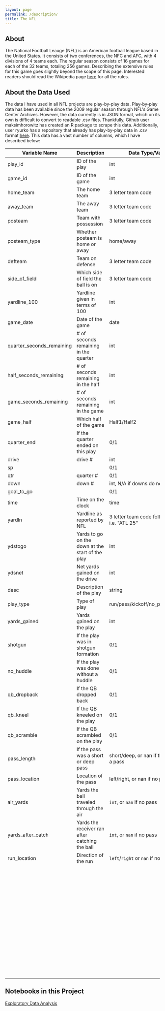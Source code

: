 ```yaml
---
layout: page
permalink: /description/
title: The NFL
---
```


## About

The National Football Leauge (NFL) is an American football league based in the United States. It consists of two conferences, the NFC and AFC, with 4 divisions of 4 teams each. The regular season consists of 16 games for each of the 32 teams, totaling 256 games. Describing the extensive rules for this game goes slightly beyond the scope of this page. Interested readers should read the Wikipedia page [here](https://en.wikipedia.org/wiki/American_football_rules) for all the rules.

## About the Data Used

The data I have used in all NFL projects are play-by-play data. Play-by-play data has been available since the 2009 regular season through NFL's Game Center Archives. However, the data currently is in JSON format, which on its own is difficult to convert to readable .csv files. Thankfully, Github user maksimhorowitz has created an R package to scrape this data. Additionally, user ryurko has a repository that already has play-by-play data in .csv format [here](https://github.com/ryurko/nflscrapR-data). This data has a vast number of columns, which I have described below:

| Variable Name             | Description                                      | Data Type/Values                                 |
| ------------------------- | ------------------------------------------------ | ------------------------------------------------ |
| play_id                   | ID of the play                                   | int                                              |
| game_id                   | ID of the game                                   | int                                              |
| home_team                 | The home team                                    | 3 letter team code                               |
| away_team                 | The away team                                    | 3 letter team code                               |
| posteam                   | Team with possession                             | 3 letter team code                               |
| posteam_type              | Whether posteam is home or away                  | home/away                                        |
| defteam                   | Team on defense                                  | 3 letter team code                               |
| side_of_field             | Which side of field the ball is on               | 3 letter team code                               |
| yardline_100              | Yardline given in terms of 100                   | int                                              |
| game_date                 | Date of the game                                 | date                                             |
| quarter_seconds_remaining | \# of seconds remaining in the quarter           | int                                              |
| half_seconds_remaining    | \# of seconds remaining in the half              | int                                              |
| game_seconds_remaining    | \# of seconds remaining in the game              | int                                              |
| game_half                 | Which half of the game                           | Half1/Half2                                      |
| quarter_end               | If the quarter ended on this play                | 0/1                                              |
| drive                     | drive \#                                         | int                                              |
| sp                        |                                                  | 0/1                                              |
| qtr                       | quarter \#                                       | 0/1                                              |
| down                      | down #                                           | int, N/A if downs do not apply                   |
| goal_to_go                |                                                  | 0/1                                              |
| time                      | Time on the clock                                | time                                             |
| yardln                    | Yardline as reported by NFL                      | 3 letter team code followed by int i.e. "ATL 25" |
| ydstogo                   | Yards to go on the down at the start of the play | int                                              |
| ydsnet                    | Net yards gained on the drive                    | int                                              |
| desc                      | Description of the play                          | string                                           |
| play_type                 | Type of play                                     | run/pass/kickoff/no_play/field_goal              |
| yards_gained              | Yards gained on the play                         | int                                              |
| shotgun                   | If the play was in shotgun formation             | 0/1                                              |
| no_huddle                 | If the play was done without a huddle            | 0/1                                              |
| qb_dropback               | If the QB dropped back                           | 0/1                                              |
| qb_kneel                  | If the QB kneeled on the play                    | 0/1                                              |
| qb_scramble               | If the QB scrambled on the play                  | 0/1                                              |
| pass_length               | If the pass was a short or deep pass             | short/deep, or nan if there wasn't a pass        |
| pass_location             | Location of the pass                             | left/right, or nan if no pass                    |
| air_yards                 | Yards the ball traveled through the air          | `int`, or `nan` if no pass                       |
| yards_after_catch         | Yards the receiver ran after catching the ball   | `int`, or `nan` if no pass                       |
| run_location              | Direction of the run                             | `left`/`right` or `nan` if no run                |
|                           |                                                  |                                                  |
|                           |                                                  |                                                  |
|                           |                                                  |                                                  |
|                           |                                                  |                                                  |
|                           |                                                  |                                                  |
|                           |                                                  |                                                  |
|                           |                                                  |                                                  |
|                           |                                                  |                                                  |
|                           |                                                  |                                                  |
|                           |                                                  |                                                  |
|                           |                                                  |                                                  |
|                           |                                                  |                                                  |
|                           |                                                  |                                                  |
|                           |                                                  |                                                  |
|                           |                                                  |                                                  |
|                           |                                                  |                                                  |
|                           |                                                  |                                                  |
|                           |                                                  |                                                  |
|                           |                                                  |                                                  |
|                           |                                                  |                                                  |
|                           |                                                  |                                                  |
|                           |                                                  |                                                  |
|                           |                                                  |                                                  |
|                           |                                                  |                                                  |
|                           |                                                  |                                                  |
|                           |                                                  |                                                  |
|                           |                                                  |                                                  |
|                           |                                                  |                                                  |
|                           |                                                  |                                                  |
|                           |                                                  |                                                  |
|                           |                                                  |                                                  |
|                           |                                                  |                                                  |
|                           |                                                  |                                                  |
|                           |                                                  |                                                  |
|                           |                                                  |                                                  |
|                           |                                                  |                                                  |
|                           |                                                  |                                                  |
|                           |                                                  |                                                  |
|                           |                                                  |                                                  |
|                           |                                                  |                                                  |
|                           |                                                  |                                                  |
|                           |                                                  |                                                  |
|                           |                                                  |                                                  |
|                           |                                                  |                                                  |
|                           |                                                  |                                                  |
|                           |                                                  |                                                  |
|                           |                                                  |                                                  |
|                           |                                                  |                                                  |
|                           |                                                  |                                                  |
|                           |                                                  |                                                  |
|                           |                                                  |                                                  |
|                           |                                                  |                                                  |
|                           |                                                  |                                                  |
|                           |                                                  |                                                  |
|                           |                                                  |                                                  |
|                           |                                                  |                                                  |
|                           |                                                  |                                                  |
|                           |                                                  |                                                  |
|                           |                                                  |                                                  |
|                           |                                                  |                                                  |
|                           |                                                  |                                                  |

## Notebooks in this Project

[Exploratory Data Analysis](EDA.md) 
